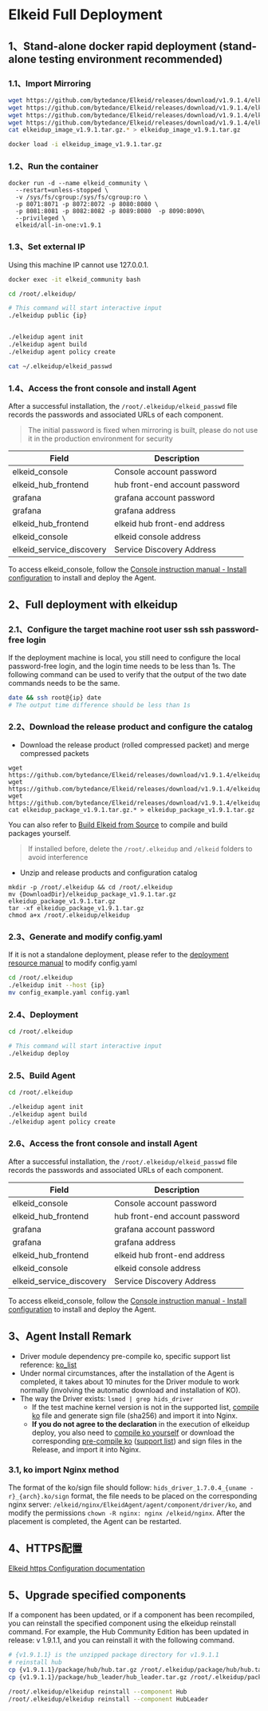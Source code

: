 # Elkeid Full Deployment

## 1、Stand-alone docker rapid deployment (stand-alone testing environment recommended)

### 1.1、Import Mirroring
```bash
wget https://github.com/bytedance/Elkeid/releases/download/v1.9.1.4/elkeidup_image_v1.9.1.tar.gz.00
wget https://github.com/bytedance/Elkeid/releases/download/v1.9.1.4/elkeidup_image_v1.9.1.tar.gz.01
wget https://github.com/bytedance/Elkeid/releases/download/v1.9.1.4/elkeidup_image_v1.9.1.tar.gz.02
wget https://github.com/bytedance/Elkeid/releases/download/v1.9.1.4/elkeidup_image_v1.9.1.tar.gz.03
cat elkeidup_image_v1.9.1.tar.gz.* > elkeidup_image_v1.9.1.tar.gz

docker load -i elkeidup_image_v1.9.1.tar.gz
```

### 1.2、Run the container

```
docker run -d --name elkeid_community \
  --restart=unless-stopped \
  -v /sys/fs/cgroup:/sys/fs/cgroup:ro \
  -p 8071:8071 -p 8072:8072 -p 8080:8080 \
  -p 8081:8081 -p 8082:8082 -p 8089:8080  -p 8090:8090\
  --privileged \
  elkeid/all-in-one:v1.9.1
```

### 1.3、Set external IP

Using this machine IP cannot use 127.0.0.1.

```bash
docker exec -it elkeid_community bash

cd /root/.elkeidup/

# This command will start interactive input
./elkeidup public {ip}


./elkeidup agent init
./elkeidup agent build
./elkeidup agent policy create

cat ~/.elkeidup/elkeid_passwd
```

### 1.4、Access the front console and install Agent
After a successful installation, the `/root/.elkeidup/elkeid_passwd` file records the passwords and associated URLs of each component.

> The initial password is fixed when mirroring is built, please do not use it in the production environment for security

| Field                    | Description                    |
|--------------------------|--------------------------------|
| elkeid_console           | Console account password       |
| elkeid_hub_frontend      | hub front-end account password |
| grafana                  | grafana account password       |
| grafana                  | grafana address                |
| elkeid_hub_frontend      | elkeid hub front-end address   |
| elkeid_console           | elkeid console address         |
| elkeid_service_discovery | Service Discovery Address      |

To access elkeid_console, follow the [Console instruction manual - Install configuration](../server/docs/console_tutorial/Elkeid_Console_manual.md#安装配置) to install and deploy the Agent.

## 2、Full deployment with elkeidup

### 2.1、Configure the target machine root user ssh ssh password-free login

If the deployment machine is local, you still need to configure the local password-free login, and the login time needs to be less than 1s.
The following command can be used to verify that the output of the two date commands needs to be the same.

```bash
date && ssh root@{ip} date
# The output time difference should be less than 1s
```

### 2.2、Download the release product and configure the catalog
- Download the release product (rolled compressed packet) and merge compressed packets
```
wget https://github.com/bytedance/Elkeid/releases/download/v1.9.1.4/elkeidup_package_v1.9.1.tar.gz.00
wget https://github.com/bytedance/Elkeid/releases/download/v1.9.1.4/elkeidup_package_v1.9.1.tar.gz.01
wget https://github.com/bytedance/Elkeid/releases/download/v1.9.1.4/elkeidup_package_v1.9.1.tar.gz.02
cat elkeidup_package_v1.9.1.tar.gz.* > elkeidup_package_v1.9.1.tar.gz
```
You can also refer to [Build Elkeid from Source](./build_package.md) to compile and build packages yourself.

> If installed before, delete the `/root/.elkeidup` and `/elkeid` folders to avoid interference

- Unzip and release products and configuration catalog
```
mkdir -p /root/.elkeidup && cd /root/.elkeidup
mv {DownloadDir}/elkeidup_package_v1.9.1.tar.gz elkeidup_package_v1.9.1.tar.gz
tar -xf elkeidup_package_v1.9.1.tar.gz
chmod a+x /root/.elkeidup/elkeidup
```

### 2.3、Generate and modify config.yaml

If it is not a standalone deployment, please refer to the [deployment resource manual](./configuration.md) to modify config.yaml

```bash
cd /root/.elkeidup
./elkeidup init --host {ip}
mv config_example.yaml config.yaml
```

### 2.4、Deployment

```bash
cd /root/.elkeidup

# This command will start interactive input
./elkeidup deploy
```

### 2.5、Build Agent

```bash
cd /root/.elkeidup

./elkeidup agent init
./elkeidup agent build
./elkeidup agent policy create
```

### 2.6、Access the front console and install Agent
After a successful installation, the `/root/.elkeidup/elkeid_passwd` file records the passwords and associated URLs of each component.

| Field                    | Description                    |
|--------------------------|--------------------------------|
| elkeid_console           | Console account password       |
| elkeid_hub_frontend      | hub front-end account password |
| grafana                  | grafana account password       |
| grafana                  | grafana address                |
| elkeid_hub_frontend      | elkeid hub front-end address   |
| elkeid_console           | elkeid console address         |
| elkeid_service_discovery | Service Discovery Address      |

To access elkeid_console, follow the [Console instruction manual - Install configuration](../server/docs/console_tutorial/Elkeid_Console_manual.md#安装配置) to install and deploy the Agent.

## 3、Agent Install Remark
- Driver module dependency pre-compile ko, specific support list reference: [ko_list](https://github.com/bytedance/Elkeid/blob/main/driver/ko_list.md)
- Under normal circumstances, after the installation of the Agent is completed, it takes about 10 minutes for the Driver module to work normally (involving the automatic download and installation of KO).
- The way the Driver exists: `lsmod | grep hids_driver`
    - If the test machine kernel version is not in the supported list, [compile ko](https://github.com/bytedance/Elkeid/blob/main/driver/README-zh_CN.md) file and generate sign file (sha256) and import it into Nginx.
    - **If you do not agree to the declaration** in the execution of elkeidup deploy, you also need to [compile ko yourself](https://github.com/bytedance/Elkeid/blob/main/driver/README-zh_CN.md) or download the corresponding [pre-compile ko](https://github.com/bytedance/Elkeid/releases/download/v1.9.1/ko_1.7.0.9.tar.xz) ([support list](https://github.com/bytedance/Elkeid/blob/main/driver/ko_list.md)) and sign files in the Release, and import it into Nginx.

### 3.1, ko import Nginx method
The format of the ko/sign file should follow: `hids_driver_1.7.0.4_{uname -r}_{arch}.ko/sign` format, the file needs to be placed on the corresponding nginx server: `/elkeid/nginx/ElkeidAgent/agent/component/driver/ko`, and modify the permissions `chown -R nginx: nginx /elkeid/nginx`. After the placement is completed, the Agent can be restarted.

## 4、HTTPS配置
[Elkeid https Configuration documentation](./https_config/https.md)


## 5、Upgrade specified components
If a component has been updated, or if a component has been recompiled, you can reinstall the specified component using the elkeidup reinstall command.
For example, the Hub Community Edition has been updated in release: v 1.9.1.1, and you can reinstall it with the following command.

```bash
# {v1.9.1.1} is the unzipped package directory for v1.9.1.1
# reinstall hub
cp {v1.9.1.1}/package/hub/hub.tar.gz /root/.elkeidup/package/hub/hub.tar.gz
cp {v1.9.1.1}/package/hub_leader/hub_leader.tar.gz /root/.elkeidup/package/hub_leader/hub_leader.tar.gz

/root/.elkeidup/elkeidup reinstall --component Hub
/root/.elkeidup/elkeidup reinstall --component HubLeader

```
